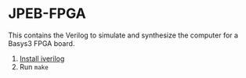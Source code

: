# JPEB-FPGA

This contains the Verilog to simulate and synthesize the computer for a Basys3 FPGA board.

1. [Install iverilog](https://steveicarus.github.io/iverilog/usage/installation.html)
2. Run `make`

